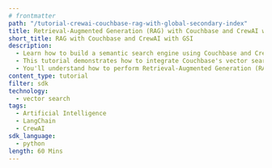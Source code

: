 ```yaml
---
# frontmatter
path: "/tutorial-crewai-couchbase-rag-with-global-secondary-index"
title: Retrieval-Augmented Generation (RAG) with Couchbase and CrewAI with GSI
short_title: RAG with Couchbase and CrewAI with GSI
description:
  - Learn how to build a semantic search engine using Couchbase and CrewAI.
  - This tutorial demonstrates how to integrate Couchbase's vector search capabilities with CrewAI's agent-based approach.
  - You'll understand how to perform Retrieval-Augmented Generation (RAG) using LangChain, CrewAI, and Couchbase with GSI.
content_type: tutorial
filter: sdk
technology:
  - vector search
tags:
  - Artificial Intelligence
  - LangChain
  - CrewAI
sdk_language:
  - python
length: 60 Mins
---
```


